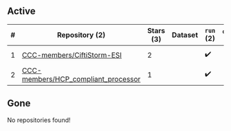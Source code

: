 ## Active
| # | Repository (2) | Stars (3) | Dataset | `run` (2) | `containers-run` | Last Modified |
| --- | --- | --- | --- | --- | --- | --- |
| 1 | [CCC-members/CiftiStorm-ESI](https://github.com/CCC-members/CiftiStorm-ESI) | 2 |  | :heavy_check_mark: |  | 2024-05-21 02:29:53+00:00 |
| 2 | [CCC-members/HCP_compliant_processor](https://github.com/CCC-members/HCP_compliant_processor) | 1 |  | :heavy_check_mark: |  | 2023-08-29 04:57:57+00:00 |

## Gone
No repositories found!
